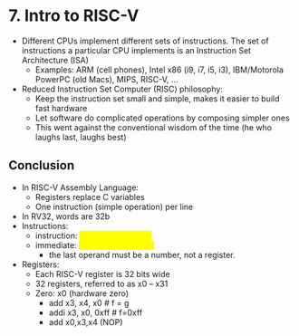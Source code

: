# 7. Intro to RISC-V

* Different CPUs implement different sets of instructions. The set of instructions a particular CPU implements is an Instruction Set Architecture (ISA)&#x20;
  * Examples: ARM (cell phones), Intel x86 (i9, i7, i5, i3), IBM/Motorola PowerPC (old Macs), MIPS, RISC-V, ...
* Reduced Instruction Set Computer (RISC) philosophy:&#x20;
  * Keep the instruction set small and simple, makes it easier to build fast hardware&#x20;
  * Let software do complicated operations by composing simpler ones&#x20;
  * This went against the conventional wisdom of the time (he who laughs last, laughs best)

## Conclusion

* In RISC-V Assembly Language:
  * Registers replace C variables
  * One instruction (simple operation) per line
* In RV32, words are 32b
* Instructions:
  * instruction: <mark style="color:yellow;">opname rd, rs1, rs2</mark>
  * immediate: <mark style="color:yellow;">opname rd, rs1, imm</mark>
    * the last operand must be a number, not a register.
* Registers:
  * Each RISC-V register is 32 bits wide
  * 32 registers, referred to as x0 – x31
  * Zero: x0 (hardware zero)
    * add x3, x4, x0 # f = g
    * addi x3, x0, 0xff # f=0xff
    * add x0,x3,x4 (NOP)
